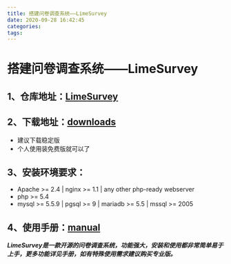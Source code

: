 ```yaml
---
title: 搭建问卷调查系统——LimeSurvey
date: 2020-09-28 16:42:45
categories:
tags:
---
```


#  **搭建问卷调查系统——LimeSurvey**

## 1、仓库地址：[LimeSurvey](https://github.com/LimeSurvey/LimeSurvey)

## 2、下载地址：[downloads](https://community.limesurvey.org/downloads/)
* 建议下载稳定版
* 个人使用装免费版就可以了

## 3、安装环境要求：
* Apache >= 2.4 | nginx >= 1.1 | any other php-ready webserver
* php >= 5.4
* mysql >= 5.5.9 | pgsql >= 9 | mariadb >= 5.5 | mssql >= 2005
  
## 4、使用手册：[manual](http://manual.limesurvey.org/)

 ***LimeSurvey是一款开源的问卷调查系统，功能强大，安装和使用都非常简单易于上手，更多功能详见手册，如有特殊使用需求建议购买专业版。***